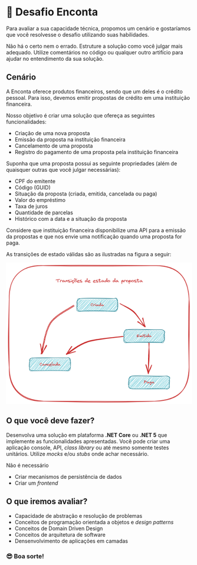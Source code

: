 # 🚀 Desafio Enconta

Para avaliar a sua capacidade técnica, propomos um cenário e 
gostaríamos que você resolvesse o desafio utilizando suas habilidades.

Não há o  certo nem o errado. Estruture a solução como você julgar mais adequado.
Utilize comentários no código ou qualquer outro artifício para ajudar
no entendimento da sua solução.

## Cenário

A Enconta oferece produtos financeiros, sendo que um deles é o crédito pessoal.
Para isso, devemos emitir propostas de crédito em uma instituição financeira.

Nosso objetivo é criar uma solução que ofereça as seguintes funcionalidades:

* Criação de uma nova proposta
* Emissão da proposta na instituição financeira
* Cancelamento de uma proposta
* Registro do pagamento de uma proposta pela instituição financeira

Suponha que uma proposta possui as seguinte propriedades (além de quaisquer outras
que você julgar necessárias):

* CPF do emitente
* Código (GUID)
* Situação da proposta (criada, emitida, cancelada ou paga)
* Valor do empréstimo
* Taxa de juros
* Quantidade de parcelas
* Histórico com a data e a situação da proposta

Considere que instituição financeira disponibilize uma API para a 
emissão da propostas e que nos envie uma notificação quando uma proposta
for paga.

As transições de estado válidas são as ilustradas na figura a seguir:

![img.png](StateTransitions.png)

## O que você deve fazer?

Desenvolva uma solução em plataforma **.NET Core** ou **.NET 5** que implemente as funcionalidades
apresentadas. Você pode criar uma aplicação console, API, _class library_ ou até mesmo somente
testes unitários. Utilize _mocks_ e/ou _stubs_ onde achar necessário.

Não é necessário 
* Criar mecanismos de persistência de dados
* Criar um _frontend_

## O que iremos avaliar?

* Capacidade de abstração e resolução de problemas
* Conceitos de programação orientada a objetos e _design patterns_
* Conceitos de Domain Driven Design
* Conceitos de arquitetura de software
* Densenvolvimento de aplicações em camadas


### 😎 Boa sorte!

